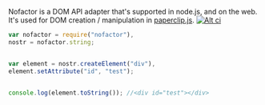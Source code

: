 Nofactor is a DOM API adapter that's supported in node.js, and on the web. It's used for DOM creation / manipulation in [paperclip.js](/classdojo/paperclip.js). [![Alt ci](https://travis-ci.org/classdojo/nofactor.js.png)](https://travis-ci.org/classdojo/nofactor.js)


```javascript
var nofactor = require("nofactor"),
nostr = nofactor.string;


var element = nostr.createElement("div"),
element.setAttribute("id", "test");


console.log(element.toString()); //<div id="test"></div>
```
